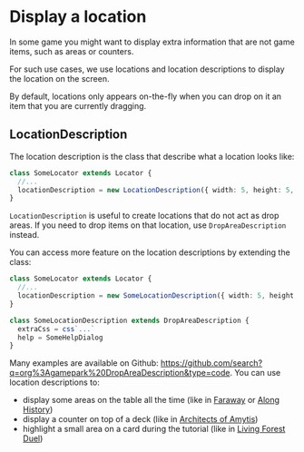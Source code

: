 # Display a location

In some game you might want to display extra information that are not game items, such as areas or counters.

For such use cases, we use locations and location descriptions to display the location on the screen.

By default, locations only appears on-the-fly when you can drop on it an item that you are currently dragging.

## LocationDescription

The location description is the class that describe what a location looks like:

```typescript jsx
class SomeLocator extends Locator {
  //...
  locationDescription = new LocationDescription({ width: 5, height: 5, borderRadius: 1 })
}
```

`LocationDescription` is useful to create locations that do not act as drop areas. If you need to drop items on that location, use `DropAreaDescription` instead.

You can access more feature on the location descriptions by extending the class:

```typescript jsx
class SomeLocator extends Locator {
  //...
  locationDescription = new SomeLocationDescription({ width: 5, height: 5, borderRadius: 1 })
}

class SomeLocationDescription extends DropAreaDescription {
  extraCss = css`...`
  help = SomeHelpDialog
}
```

Many examples are available on Github: https://github.com/search?q=org%3Agamepark%20DropAreaDescription&type=code. You can use location descriptions to:
* display some areas on the table all the time (like in [Faraway](https://github.com/gamepark/faraway/blob/main/app/src/locators/description/PlayerRegionAreaDescription.tsx) or [Along History](https://github.com/gamepark/along-history/blob/main/app/src/locators/CivilisationAreaDescription.ts))
* display a counter on top of a deck (like in [Architects of Amytis](https://github.com/gamepark/architects-of-amytis/blob/main/app/src/locators/MainBoardStackSpaceLocator.ts))
* highlight a small area on a card during the tutorial (like in [Living Forest Duel](https://github.com/gamepark/living-forest-duel/blob/main/app/src/locators/AnimalCostLocator.ts))
